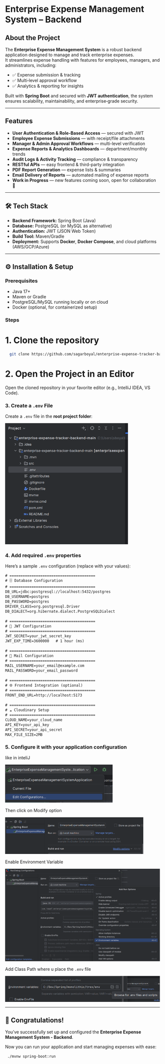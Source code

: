 # Enterprise Expense Management System – Backend

## About the Project
The **Enterprise Expense Management System** is a robust backend application designed to manage and track enterprise expenses.  
It streamlines expense handling with features for employees, managers, and administrators, including:

- ✅ Expense submission & tracking
- ✅ Multi‑level approval workflow
- ✅ Analytics & reporting for insights

Built with **Spring Boot** and secured with **JWT authentication**, the system ensures scalability, maintainability, and enterprise‑grade security.

---

##  Features
-  **User Authentication & Role-Based Access** — secured with JWT
-  **Employee Expense Submissions** — with receipt/file attachments
-  **Manager & Admin Approval Workflows** — multi-level verification
-  **Expense Reports & Analytics Dashboards** — department/monthly trends
-  **Audit Logs & Activity Tracking** — compliance & transparency
-  **RESTful APIs** — easy frontend & third-party integration
-  **PDF Report Generation** — expense lists & summaries
-  **Email Delivery of Reports** — automated mailing of expense reports
-  **Work in Progress** — new features coming soon, open for collaboration 🤝
---

## 🛠️ Tech Stack
- **Backend Framework:** Spring Boot (Java)
- **Database:** PostgreSQL (or MySQL as alternative)
- **Authentication:** JWT (JSON Web Token)
- **Build Tool:** Maven/Gradle
- **Deployment:** Supports **Docker**, **Docker Compose**, and cloud platforms (AWS/GCP/Azure)

---

## ⚙️ Installation & Setup

### Prerequisites
- Java 17+
- Maven or Gradle
- PostgreSQL/MySQL running locally or on cloud
- Docker (optional, for containerized setup)

### Steps

# 1. Clone the repository
```bash
  git clone https://github.com/sagarboyal/enterprise-expense-tracker-backend.git 
  ```
# 2. Open the Project in an Editor
Open the cloned repository in your favorite editor (e.g., IntelliJ IDEA, VS Code).

###  3. Create a `.env` File
Create a `.env` file in the **root project folder**:

<img src="screenshots/img.png" alt="Project Structure" width="400"/>

### 4. Add required `.env` properties

Here’s a sample `.env` configuration (replace with your values):

```dotenv
# =======================================
# 🗄️ Database Configuration
# =======================================
DB_URL=jdbc:postgresql://localhost:5432/postgres
DB_USERNAME=postgres
DB_PASSWORD=postgres
DRIVER_CLASS=org.postgresql.Driver
DB_DIALECT=org.hibernate.dialect.PostgreSQLDialect

# =======================================
# 🔐 JWT Configuration
# =======================================
JWT_SECRET=your_jwt_secret_key
JWT_EXP_TIME=3600000   # 1 hour (ms)

# =======================================
# 📧 Mail Configuration
# =======================================
MAIL_USERNAME=your_email@example.com
MAIL_PASSWORD=your_email_password

# =======================================
# 🌐 Frontend Integration (optional)
# =======================================
FRONT_END_URL=http://localhost:5173

# =======================================
# ☁️ Cloudinary Setup
# =======================================
CLOUD_NAME=your_cloud_name
API_KEY=your_api_key
API_SECRET=your_api_secret
MAX_FILE_SIZE=2MB
```
### 5. Configure it with your application configuration
 like in inteliJ

 <img src="screenshots/img_2.png" alt="Project Structure" width="350"/>

Then click on Modify option

<img src="screenshots/img_3.png" alt="Project Structure" width="450s"/>

Enable Environment Variable

![img_4.png](screenshots/img_4.png)

Add Class Path where u place the `.env` file

![img_5.png](screenshots/img_5.png)

---

## 🎉 Congratulations!

You’ve successfully set up and configured the **Enterprise Expense Management System - Backend**.

Now you can run your application and start managing expenses with ease:

```bash
 ./mvnw spring-boot:run
```